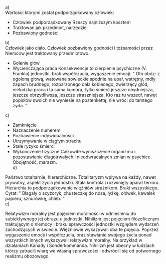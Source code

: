 a) <br>
Wartości którymi został podporządkowany człowiek:
- Człowiek podporządkowany Rzeszy najniższym kosztem
- Traktowan jak przedmiot, narzędzie
- Pozbawiony godności<br>


b)<br>
Człowiek jako ciało.
Człowiek pozbawiony godności i tożsamości przez Niemców jest traktowany przedmiotowo.
- Golenie głów
- Wycieńczająca praca
Konsekwencje to cierpienie psychiczne (V. Frankla) jednostki, brak współczucia, wygaszenie emocji. 
"
Oto obóz: z ogoloną głową, watowane sowieckie spodnie na upał, wstrętny, mdły zapach brudnego, rozparzonego dała kobiecego, zwierzęcy głód, nieludzka praca i ta sama komora, tylko śmierć jeszcze ohydniejsza, jeszcze obrzydliwsza, jeszcze straszniejsza. Kto raz tu wszedł, nawet popiołów swoich nie wyniesie na postenkettę, nie wróci do tamtego żyda. 
"<br>


c) <br>
- Zamknięcie
- Naznaczenie numerem
- Pozbawienie indywidualności
- Utrzymywanie w ciągłym strachu
- Stałe ryzyko śmierci
- Wykończenie fizyczne
Całkowite wyniszczenie organizmu i pozostawienie długotrwałych i nieodwracalnych zmian w psychice. Obojętność, marazm. <br>
d)<br>


Państwo totaltarnie, hierarchiczne. Totalitaryzm wpływa na każdy, nawet prywatny, aspekt życia jednostki. Stała kontrola i rozwinięty aparat terroru. Hierarchia to podporządkowanie więźniów strażnikom. Braki wszystkiego. 
Cytat: 
"
Błagały o scyzoryk, chusteczkę do nosa, łyżkę, ołówek, kawałek papieru, sznurówkę, chleb. 
"<br>
e)<br>


Relatywizm moralny jest pojęciem moralności w odniesieniu do subiektywnego jej obrazu u jednostki.
Nihilizm jest pojęciem filozoficznym traktującym o niemocy i braku sprawczości jednostki względem wydarzeń zachodzących w świecie.
Więźniowie wykazywali oba te pojęcia. Poprzez wygaszenie emocji i współczucia, oraz stawianie swojego życia ponad wszystkich innych wykazywali relatywizm moralny. Na przykład w działaniach Kanady i Sonderkommanda. Nihilizm jest obecny w ludziach którzy zatracili wiarę we własną sprawczości i odwrócili się od potwornego realizmu obozowego. 
